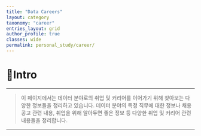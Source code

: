 ```yaml
---
title: "Data Careers"
layout: category
taxonomy: "career"
entries_layout: grid
author_profile: true
classes: wide
permalink: personal_study/career/
---
```


# 📌Intro
---
> 이 페이지에서는 데이터 분야로의 취업 및 커리어를 이어가기 위해 찾아보는 다양한 정보들을 정리하고 있습니다. 데이터 분야의 특정 직무에 대한 정보나 채용공고 관련 내용, 취업을 위해 알아두면 좋은 정보 등 다양한 취업 및 커리어 관련 내용들을 정리합니다.
---

